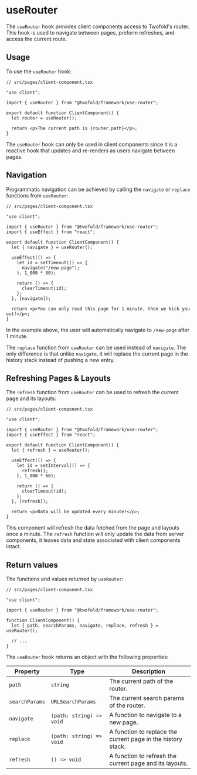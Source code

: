 # useRouter

The `useRouter` hook provides client components access to Twofold's router. This hook is used to navigate between pages, preform refreshes, and access the current route.

## Usage

To use the `useRouter` hook:

```tsx
// src/pages/client-component.tsx

"use client";

import { useRouter } from "@twofold/framework/use-router";

export default function ClientComponent() {
  let router = useRouter();

  return <p>The current path is {router.path}</p>;
}
```

The `useRouter` hook can only be used in client components since it is a reactive hook that updates and re-renders as users navigate between pages.

## Navigation

Programmatic navigation can be achieved by calling the `navigate` or `replace` functions from `useRouter`:

```tsx
// src/pages/client-component.tsx

"use client";

import { useRouter } from "@twofold/framework/use-router";
import { useEffect } from "react";

export default function ClientComponent() {
  let { navigate } = useRouter();

  useEffect(() => {
    let id = setTimeout(() => {
      navigate("/new-page");
    }, 1_000 * 60);

    return () => {
      clearTimeout(id);
    };
  }, [navigate]);

  return <p>You can only read this page for 1 minute, then we kick you out!</p>;
}
```

In the example above, the user will automatically navigate to `/new-page` after 1 minute.

The `replace` function from `useRouter` can be used instead of `navigate`. The only difference is that unlike `navigate`, it will replace the current page in the history stack instead of pushing a new entry.

## Refreshing Pages & Layouts

The `refresh` function from `useRouter` can be used to refresh the current page and its layouts:

```tsx
// src/pages/client-component.tsx

"use client";

import { useRouter } from "@twofold/framework/use-router";
import { useEffect } from "react";

export default function ClientComponent() {
  let { refresh } = useRouter();

  useEffect(() => {
    let id = setInterval(() => {
      refresh();
    }, 1_000 * 60);

    return () => {
      clearTimeout(id);
    };
  }, [refresh]);

  return <p>Data will be updated every minute!</p>;
}
```

This component will refresh the data fetched from the page and layouts once a minute. The `refresh` function will only update the data from server components, it leaves data and state associated with client components intact.

## Return values

The functions and values returned by `useRouter`:

```tsx
// src/pages/client-component.tsx

"use client";

import { useRouter } from "@twofold/framework/use-router";

function ClientComponent() {
  let { path, searchParams, navigate, replace, refresh } = useRouter();

  // ...
}
```

The `useRouter` hook returns an object with the following properties:

| Property       | Type                     | Description                                                  |
| -------------- | ------------------------ | ------------------------------------------------------------ |
| `path`         | `string`                 | The current path of the router.                              |
| `searchParams` | `URLSearchParams`        | The current search params of the router.                     |
| `navigate`     | `(path: string) => void` | A function to navigate to a new page.                        |
| `replace`      | `(path: string) => void` | A function to replace the current page in the history stack. |
| `refresh`      | `() => void`             | A function to refresh the current page and its layouts.      |
